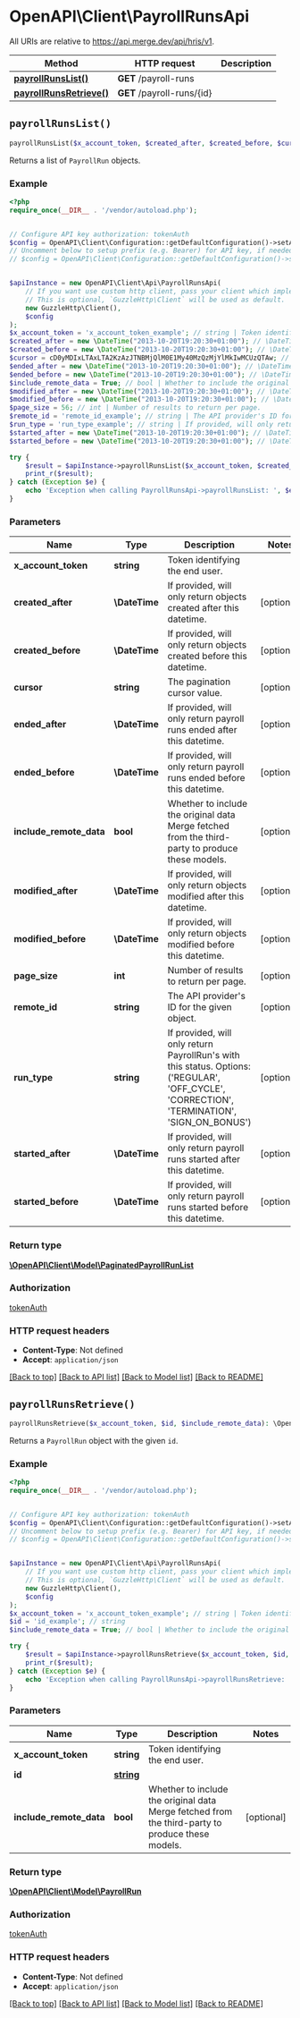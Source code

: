 # OpenAPI\Client\PayrollRunsApi

All URIs are relative to https://api.merge.dev/api/hris/v1.

Method | HTTP request | Description
------------- | ------------- | -------------
[**payrollRunsList()**](PayrollRunsApi.md#payrollRunsList) | **GET** /payroll-runs | 
[**payrollRunsRetrieve()**](PayrollRunsApi.md#payrollRunsRetrieve) | **GET** /payroll-runs/{id} | 


## `payrollRunsList()`

```php
payrollRunsList($x_account_token, $created_after, $created_before, $cursor, $ended_after, $ended_before, $include_remote_data, $modified_after, $modified_before, $page_size, $remote_id, $run_type, $started_after, $started_before): \OpenAPI\Client\Model\PaginatedPayrollRunList
```



Returns a list of `PayrollRun` objects.

### Example

```php
<?php
require_once(__DIR__ . '/vendor/autoload.php');


// Configure API key authorization: tokenAuth
$config = OpenAPI\Client\Configuration::getDefaultConfiguration()->setApiKey('Authorization', 'YOUR_API_KEY');
// Uncomment below to setup prefix (e.g. Bearer) for API key, if needed
// $config = OpenAPI\Client\Configuration::getDefaultConfiguration()->setApiKeyPrefix('Authorization', 'Bearer');


$apiInstance = new OpenAPI\Client\Api\PayrollRunsApi(
    // If you want use custom http client, pass your client which implements `GuzzleHttp\ClientInterface`.
    // This is optional, `GuzzleHttp\Client` will be used as default.
    new GuzzleHttp\Client(),
    $config
);
$x_account_token = 'x_account_token_example'; // string | Token identifying the end user.
$created_after = new \DateTime("2013-10-20T19:20:30+01:00"); // \DateTime | If provided, will only return objects created after this datetime.
$created_before = new \DateTime("2013-10-20T19:20:30+01:00"); // \DateTime | If provided, will only return objects created before this datetime.
$cursor = cD0yMDIxLTAxLTA2KzAzJTNBMjQlM0E1My40MzQzMjYlMkIwMCUzQTAw; // string | The pagination cursor value.
$ended_after = new \DateTime("2013-10-20T19:20:30+01:00"); // \DateTime | If provided, will only return payroll runs ended after this datetime.
$ended_before = new \DateTime("2013-10-20T19:20:30+01:00"); // \DateTime | If provided, will only return payroll runs ended before this datetime.
$include_remote_data = True; // bool | Whether to include the original data Merge fetched from the third-party to produce these models.
$modified_after = new \DateTime("2013-10-20T19:20:30+01:00"); // \DateTime | If provided, will only return objects modified after this datetime.
$modified_before = new \DateTime("2013-10-20T19:20:30+01:00"); // \DateTime | If provided, will only return objects modified before this datetime.
$page_size = 56; // int | Number of results to return per page.
$remote_id = 'remote_id_example'; // string | The API provider's ID for the given object.
$run_type = 'run_type_example'; // string | If provided, will only return PayrollRun's with this status. Options: ('REGULAR', 'OFF_CYCLE', 'CORRECTION', 'TERMINATION', 'SIGN_ON_BONUS')
$started_after = new \DateTime("2013-10-20T19:20:30+01:00"); // \DateTime | If provided, will only return payroll runs started after this datetime.
$started_before = new \DateTime("2013-10-20T19:20:30+01:00"); // \DateTime | If provided, will only return payroll runs started before this datetime.

try {
    $result = $apiInstance->payrollRunsList($x_account_token, $created_after, $created_before, $cursor, $ended_after, $ended_before, $include_remote_data, $modified_after, $modified_before, $page_size, $remote_id, $run_type, $started_after, $started_before);
    print_r($result);
} catch (Exception $e) {
    echo 'Exception when calling PayrollRunsApi->payrollRunsList: ', $e->getMessage(), PHP_EOL;
}
```

### Parameters

Name | Type | Description  | Notes
------------- | ------------- | ------------- | -------------
 **x_account_token** | **string**| Token identifying the end user. |
 **created_after** | **\DateTime**| If provided, will only return objects created after this datetime. | [optional]
 **created_before** | **\DateTime**| If provided, will only return objects created before this datetime. | [optional]
 **cursor** | **string**| The pagination cursor value. | [optional]
 **ended_after** | **\DateTime**| If provided, will only return payroll runs ended after this datetime. | [optional]
 **ended_before** | **\DateTime**| If provided, will only return payroll runs ended before this datetime. | [optional]
 **include_remote_data** | **bool**| Whether to include the original data Merge fetched from the third-party to produce these models. | [optional]
 **modified_after** | **\DateTime**| If provided, will only return objects modified after this datetime. | [optional]
 **modified_before** | **\DateTime**| If provided, will only return objects modified before this datetime. | [optional]
 **page_size** | **int**| Number of results to return per page. | [optional]
 **remote_id** | **string**| The API provider&#39;s ID for the given object. | [optional]
 **run_type** | **string**| If provided, will only return PayrollRun&#39;s with this status. Options: (&#39;REGULAR&#39;, &#39;OFF_CYCLE&#39;, &#39;CORRECTION&#39;, &#39;TERMINATION&#39;, &#39;SIGN_ON_BONUS&#39;) | [optional]
 **started_after** | **\DateTime**| If provided, will only return payroll runs started after this datetime. | [optional]
 **started_before** | **\DateTime**| If provided, will only return payroll runs started before this datetime. | [optional]

### Return type

[**\OpenAPI\Client\Model\PaginatedPayrollRunList**](../Model/PaginatedPayrollRunList.md)

### Authorization

[tokenAuth](../../README.md#tokenAuth)

### HTTP request headers

- **Content-Type**: Not defined
- **Accept**: `application/json`

[[Back to top]](#) [[Back to API list]](../../README.md#endpoints)
[[Back to Model list]](../../README.md#models)
[[Back to README]](../../README.md)

## `payrollRunsRetrieve()`

```php
payrollRunsRetrieve($x_account_token, $id, $include_remote_data): \OpenAPI\Client\Model\PayrollRun
```



Returns a `PayrollRun` object with the given `id`.

### Example

```php
<?php
require_once(__DIR__ . '/vendor/autoload.php');


// Configure API key authorization: tokenAuth
$config = OpenAPI\Client\Configuration::getDefaultConfiguration()->setApiKey('Authorization', 'YOUR_API_KEY');
// Uncomment below to setup prefix (e.g. Bearer) for API key, if needed
// $config = OpenAPI\Client\Configuration::getDefaultConfiguration()->setApiKeyPrefix('Authorization', 'Bearer');


$apiInstance = new OpenAPI\Client\Api\PayrollRunsApi(
    // If you want use custom http client, pass your client which implements `GuzzleHttp\ClientInterface`.
    // This is optional, `GuzzleHttp\Client` will be used as default.
    new GuzzleHttp\Client(),
    $config
);
$x_account_token = 'x_account_token_example'; // string | Token identifying the end user.
$id = 'id_example'; // string
$include_remote_data = True; // bool | Whether to include the original data Merge fetched from the third-party to produce these models.

try {
    $result = $apiInstance->payrollRunsRetrieve($x_account_token, $id, $include_remote_data);
    print_r($result);
} catch (Exception $e) {
    echo 'Exception when calling PayrollRunsApi->payrollRunsRetrieve: ', $e->getMessage(), PHP_EOL;
}
```

### Parameters

Name | Type | Description  | Notes
------------- | ------------- | ------------- | -------------
 **x_account_token** | **string**| Token identifying the end user. |
 **id** | [**string**](../Model/.md)|  |
 **include_remote_data** | **bool**| Whether to include the original data Merge fetched from the third-party to produce these models. | [optional]

### Return type

[**\OpenAPI\Client\Model\PayrollRun**](../Model/PayrollRun.md)

### Authorization

[tokenAuth](../../README.md#tokenAuth)

### HTTP request headers

- **Content-Type**: Not defined
- **Accept**: `application/json`

[[Back to top]](#) [[Back to API list]](../../README.md#endpoints)
[[Back to Model list]](../../README.md#models)
[[Back to README]](../../README.md)
